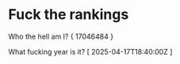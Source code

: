 # Fuck the rankings

Who the hell am I?
{ 17046484 }

What fucking year is it?
[ 2025-04-17T18:40:00Z ]
